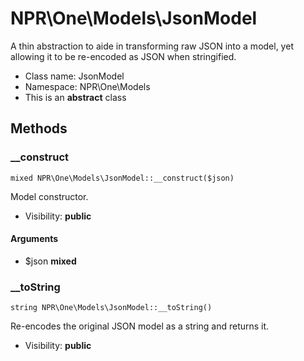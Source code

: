 NPR\One\Models\JsonModel
===============

A thin abstraction to aide in transforming raw JSON into a model, yet allowing it to be re-encoded as JSON when
stringified.




* Class name: JsonModel
* Namespace: NPR\One\Models
* This is an **abstract** class







Methods
-------


### __construct

    mixed NPR\One\Models\JsonModel::__construct($json)

Model constructor.



* Visibility: **public**


#### Arguments
* $json **mixed**



### __toString

    string NPR\One\Models\JsonModel::__toString()

Re-encodes the original JSON model as a string and returns it.



* Visibility: **public**



